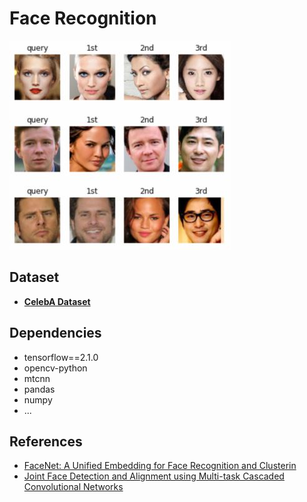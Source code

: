 # Face Recognition 

![result](labels/figure.JPG)

## Dataset
- **[CelebA Dataset](http://mmlab.ie.cuhk.edu.hk/projects/CelebA.html)**

##  Dependencies
* tensorflow==2.1.0
* opencv-python
* mtcnn
* pandas
* numpy
* ...
## References
*  [FaceNet: A Unified Embedding for Face Recognition and Clusterin](https://arxiv.org/abs/1503.03832)
* [Joint Face Detection and Alignment using Multi-task Cascaded Convolutional Networks](https://arxiv.org/ftp/arxiv/papers/1604/1604.02878.pdf)
